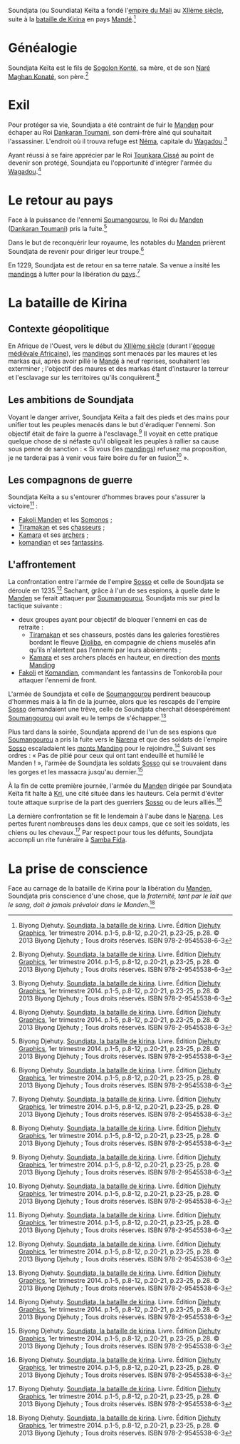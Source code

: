 <!-- TITLE: Soundjata Keïta -->
<!-- SUBTITLE: Présentation de Soundjata Keïta -->

Soundjata (ou Soundiata) Keïta a fondé l'[empire du Mali](/geographie/afrique/empire/mali) au [XIIème siècle](/histoire/divers/xiiieme-siecle), suite à la [bataille de Kirina](/evenement/bataille-de-kirina) en pays [Mandé](/geographie/afrique/royaume/manden).[^1]

# Généalogie
Soundjata Keïta est le fils de [Sogolon Konté](/personnalite/femme/autre/sogolon-konte), sa mère, et de son [Naré Maghan Konaté](/personnalite/homme/autre/nare-maghan-konate), son père.[^1]

# Exil
Pour protéger sa vie, Soundjata a été contraint de fuir le [Manden](/geographie/afrique/royaume/manden) pour échaper au Roi [Dankaran Toumani](/personnalite/homme/souverain/roi/royaume-manden/dankaran-toumani), son demi-frère aîné qui souhaitait l'assassiner. L'endroit où il trouva refuge est [Néma](/geographie/ville/royaume-wagadou/nema), capitale du [Wagadou](/geographie/afrique/royaume/wagadou).[^1]

Ayant réussi à se faire apprécier par le Roi [Tounkara Cissé](/personnalite/homme/souverain/roi/royaume-wagadou/tounkara-cisse) au point de devenir son protégé, Soundjata eu l'opportunité d'intégrer l'armée du [Wagadou](/geographie/afrique/royaume/wagadou).[^1]

# Le retour au pays
Face à la puissance de l'ennemi [Soumangourou](/personnalite/homme/souverain/roi/royaume-sosso/soumangourou), le Roi du [Manden](/geographie/afrique/royaume/manden) ([Dankaran Toumani](/personnalite/homme/souverain/roi/royaume-manden/dankaran-toumani)) pris la fuite.[^1]

Dans le but de reconquérir leur royaume, les notables du [Manden](/geographie/afrique/royaume/manden) prièrent Soundjata de revenir pour diriger leur troupe.[^1]

En 1229, Soundjata est de retour en sa terre natale. Sa venue a insité les [mandings](/peuple/manding) à lutter pour la libération du [pays](/geographie/afrique/royaume/manden).[^1]

# La bataille de Kirina
## Contexte géopolitique
En Afrique de l'Ouest, vers le début du [XIIIème siècle](/histoire/divers/xiiieme-siecle) (durant l'[époque médiévale Africaine](/histoire/afrique/epoque-medievale)), les [mandings](/peuple/manding) sont menacés par les maures et les markas qui, après avoir pillé le [Mandé](/geographie/afrique/royaume/manden) à neuf reprises, souhaitent les exterminer ; l'objectif des maures et des markas étant d'instaurer la terreur et l'esclavage sur les territoires qu'ils conquièrent.[^1]

## Les ambitions de Soundjata
Voyant le danger arriver, Soundjata Keïta a fait des pieds et des mains pour unifier tout les peuples menacés dans le but d'éradiquer l'ennemi. Son objectif était de faire la guerre à l'esclavage.[^1] Il voyait en cette pratique quelque chose de si néfaste qu'il obligeait les peuples à rallier sa cause sous penne de sanction : « Si vous (les [mandings](/peuple/manding)) refusez ma proposition, je ne tarderai pas à venir vous faire boire du fer en fusion[^1] ».

## Les compagnons de guerre
Soundjata Keïta a su s'entourer d'hommes braves pour s'assurer la victoire[^1] :
* [Fakoli Manden](/personnalite/homme/guerrier/empire/mali/fakoli-manden) et les [Somonos](/peuple/afrique/somonos) ;
* [Tiramakan](/personnalite/homme/guerrier/empire/mali/tiramakan) et ses [chasseurs](/histoire/afrique/epoque-medievale#les-chasseurs) ;
* [Kamara](/personnalite/homme/guerrier/empire/mali/kamara) et ses [archers](/histoire/afrique/epoque-medievale#les-archers) ;
* [komandian](/personnalite/homme/guerrier/empire/mali/komandian) et ses [fantassins](/histoire/afrique/epoque-medievale#les-fantassins).

## L'affrontement
La confrontation entre l'armée de l'empire [Sosso](/geographie/afrique/empire/sosso) et celle de Soundjata se déroule en 1235.[^1]
Sachant, grâce à l'un de ses espions, à quelle date le [Manden](/geographie/afrique/empire/manden) se ferait attaquer par [Soumangourou](/personnalite/homme/noble/empereur/sosso/soumangourou), Soundjata mis sur pied la tactique suivante :
* deux groupes ayant pour objectif de bloquer l'ennemi en cas de retraite :
	* [Tiramakan](/personnalite/homme/autre/empire/mali/tiramakan) et ses chasseurs, postés dans les galeries forestières bordant le fleuve [Djoliba](/geographie/afrique/fleuve/djoliba), en compagnie de chiens muselés afin qu'ils n'alertent pas l'ennemi par leurs aboiements ;
	* [Kamara](/personnalite/homme/guerrier/empire/) et ses archers placés en hauteur, en direction des [monts Manding](/geographie/afrique/mont/monts-manding)
* [Fakoli](/personnalite/homme/guerrier/empire/mali/fakoli-manden) et [Komandian](/personnalite/homme/guerrier/empire/mali/Komandian), commandant les fantassins de Tonkorobila pour attaquer l'ennemi de front.

L'armée de Soundjata et celle de [Soumangourou](/personnalite/homme/noble/empereur/sosso/soumangourou) perdirent beaucoup d'hommes mais à la fin de la journée, alors que les rescapés de l'empire [Sosso](/geographie/afrique/empire/sosso) demandaient une trêve, celle de Soundjata cherchait désespérément [Soumangourou](/personnalite/homme/noble/empereur/sosso/soumangourou) qui avait eu le temps de s'échapper.[^1]

Plus tard dans la soirée, Soundjata apprend de l'un de ses espions que [Soumangourou](/personnalite/homme/noble/empereur/sosso/soumangourou) a pris la fuite vers le [Narena](geographie/afrique/a-classer/narena) et que des soldats de l'empire [Sosso](/geographie/afrique/empire/sosso) escaladaient les [monts Manding](/geographie/afrique/mont/monts-manding) pour le rejoindre.[^1]
Suivant ses ordres : « Pas de pitié pour ceux qui ont tant endeuillé et humilié le Manden ! », l'armée de Soundjata les soldats [Sosso](/geographie/afrique/empire/sosso) qui se trouvaient dans les gorges et les massacra jusqu'au dernier.[^1]

À la fin de cette première journée, l'armée du [Manden](/geographie/afrique/royaume/manden) dirigée par Soundjata Keïta fit halte à [Kri](/geographie/afrique/cite/kri), une cité située dans les hauteurs. Cela permit d'éviter toute attaque surprise de la part des guerriers [Sosso](/geographie/afrique/empire/sosso) ou de leurs alliés.[^1]

La dernière confrontation se fit le lendemain à l'aube dans le [Narena](/geographie/afrique/a-classer/narena). Les pertes furent nombreuses dans les deux camps, que ce soit les soldats, les chiens ou les chevaux.[^1]
Par respect pour tous les défunts, Soundjata accompli un rite funéraire à [Samba Fida](/geographie/afrique/talus/samba-fida).

# La prise de conscience
Face au carnage de la bataille de Kirina pour la libération du [Manden](/geographie/afrique/royaume/manden), Soundjata pris conscience d'une chose, que la *fraternité, tant par le lait que le sang, doit à jamais prévaloir dans le Manden*.[^1]


[^1]: Biyong Djehuty. [Soundjata, la bataille de kirina](/ouvrage/soundjata-la-bataille-de-kirina). Livre. Édition [Djehuty Graphics](/organisme/djehuty-graphics), 1er trimestre 2014. p.1-5, p.8-12, p.20-21, p.23-25, p.28. © 2013 Biyong Djehuty ; Tous droits réservés. ISBN 978-2-9545538-6-3
